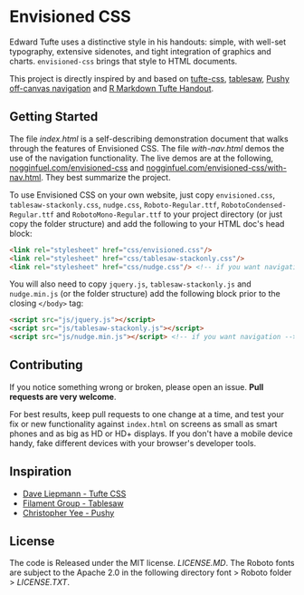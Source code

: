 Envisioned CSS
=========
Edward Tufte uses a distinctive style in his handouts: simple, with well-set
typography, extensive sidenotes, and tight integration of graphics and
charts. `envisioned-css` brings that style to HTML documents.

This project is directly inspired by and
based on [tufte-css](https://github.com/daveliepmann/tufte-css), [tablesaw](https://github.com/filamentgroup/tablesaw), [Pushy off-canvas navigation](https://github.com/christophery/pushy) and
[R Markdown Tufte Handout](http://rmarkdown.rstudio.com/examples/tufte-handout.pdf).

Getting Started
-
The file *index.html* is a self-describing demonstration document that walks through
the features of Envisioned CSS. The file *with-nav.html* demos the use of the navigation functionality. The live demos are at the following,
[nogginfuel.com/envisioned-css](http://nogginfuel.com/envisioned-css/) and [nogginfuel.com/envisioned-css/with-nav.html](http://nogginfuel.com/envisioned-css/with-nav.html). They best summarize the project.

To use Envisioned CSS on your own website, just copy `envisioned.css`, `tablesaw-stackonly.css`, `nudge.css`, `Roboto-Regular.ttf`, `RobotoCondensed-Regular.ttf` and `RobotoMono-Regular.ttf` to your project
directory (or just copy the folder structure) and add the following to your HTML doc's head block:

```html
<link rel="stylesheet" href="css/envisioned.css"/>
<link rel="stylesheet" href="css/tablesaw-stackonly.css"/>
<link rel="stylesheet" href="css/nudge.css"/> <!-- if you want navigation -->

```

You will also need to copy `jquery.js`, `tablesaw-stackonly.js` and `nudge.min.js` (or the folder structure) add the following block prior to the closing `</body>` tag:

```html
<script src="js/jquery.js"></script>
<script src="js/tablesaw-stackonly.js"></script>
<script src="js/nudge.min.js"></script> <!-- if you want navigation -->

```

Contributing
-
If you notice something wrong or broken, please open an
issue. **Pull requests are very welcome**.

For best results, keep pull requests to one change at a time, and
test your fix or new functionality against `index.html` on screens as
small as smart phones and as big as HD or HD+ displays. If you don't have a mobile device handy, fake different devices with your browser's developer tools.


Inspiration
-
 - [Dave Liepmann - Tufte CSS](https://github.com/daveliepmann/tufte-css)
 - [Filament Group - Tablesaw](https://github.com/filamentgroup/tablesaw)
 - [Christopher Yee - Pushy](https://github.com/christophery/pushy)


License
-
The code is Released under the MIT license. *LICENSE.MD*.
The Roboto fonts are subject to the Apache 2.0 in the following directory font > Roboto folder > *LICENSE.TXT*.